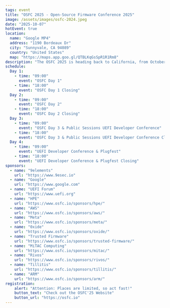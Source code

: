 ```yaml
---
tags: event
title: "OSFC 2025 - Open-Source Firmware Conference 2025"
image: /assets/images/osfc-2024.jpeg
date: "2025-10-07"
hotEvent: true
location:
  name: "Google MP4"
  address: "1190 Bordeaux Dr"
  city: "Sunnyvale, CA 94089"
  country: "United States"
  map: "https://maps.app.goo.gl/QTBLKqGsSpR1R1Rm8"
description: "The OSFC 2025 is heading back to California, from October 7th to 10th, hosted at Google’s Sunnyvale campus. A vibrant tech hub in the San Francisco Bay Area. This year, we’re bringing something extra special: OSFC and UEFI Plugfest are joining forces for the first time!"
schedule:
  Day 1:
    - time: "09:00"
      event: "OSFC Day 1"
    - time: "18:00"
      event: "OSFC Day 1 Closing"
  Day 2:
    - time: "09:00"
      event: "OSFC Day 2"
    - time: "18:00"
      event: "OSFC Day 2 Closing"
  Day 3:
    - time: "09:00"
      event: "OSFC Day 3 & Public Sessions UEFI Developer Conference"
    - time: "18:00"
      event: "OSFC Day 3 & Public Sessions UEFI Developer Conference Closing"
  Day 4:
    - time: "09:00"
      event: "UEFI Developer Conference & Plugfest"
    - time: "18:00"
      event: "UEFI Developer Conference & Plugfest Closing"
sponsors:
  - name: "9elements"
    url: "https://www.9esec.io"
  - name: "Google"
    url: "https://www.google.com"
  - name: "UEFI Forum"
    url: "https://www.uefi.org"
  - name: "HPE"
    url: "https://www.osfc.io/sponsors/hpe/"
  - name: "AWS"
    url: "https://www.osfc.io/sponsors/aws/"
  - name: "Meta"
    url: "https://www.osfc.io/sponsors/meta/"
  - name: "0xide"
    url: "https://www.osfc.io/sponsors/oxide/"
  - name: "Trusted Firmware"
    url: "https://www.osfc.io/sponsors/trusted-firmware/"
  - name: "MiTAC Computing"
    url: "https://www.osfc.io/sponsors/mitac/"
  - name: "Rivos"
    url: "https://www.osfc.io/sponsors/rivos/"
  - name: "Tillitis"
    url: "https://www.osfc.io/sponsors/tillitis/"
  - name: "ARM"
    url: "https://www.osfc.io/sponsors/arm/"
registration:
    alert: "Attention: Places are limited, so act fast!"
    button_text: "Check out the OSFC'25 Website"
    button_url: "https://osfc.io"
---
```

